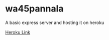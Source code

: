 # wa45pannala

A basic express server and hosting it on heroku

[Heroku Link](https://wa45pannala.herokuapp.com/)
